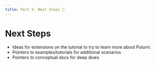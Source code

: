 ```yaml
---
title: Part 5: Next Steps 🚧
---
```


# Next Steps

* Ideas for extensions on the tutorial to try to learn more about Pulumi.
* Pointers to examples/tutorials for additional scenarios
* Pointers to conceptual docs for deep dives
